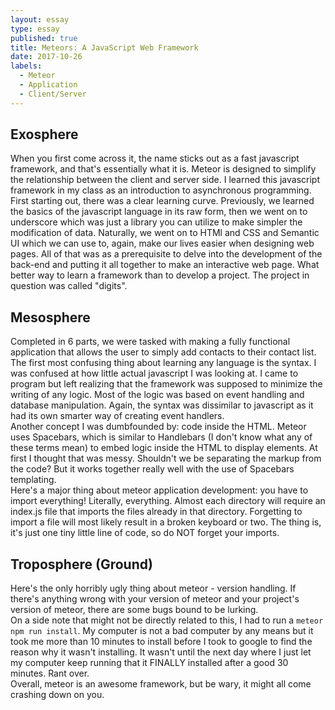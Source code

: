 ```yaml
---
layout: essay
type: essay
published: true
title: Meteors: A JavaScript Web Framework
date: 2017-10-26
labels:
  - Meteor
  - Application
  - Client/Server
---
```


## Exosphere
When you first come across it, the name sticks out as a fast javascript framework, and that's essentially what it is. Meteor is designed to simplify the relationship between the client and server side. I learned this javascript framework in my class as an introduction to asynchronous programming. First starting out, there was a clear learning curve. Previously, we learned the basics of the javascript language in its raw form, then we went on to underscore which was just a library you can utilize to make simpler the modification of data. Naturally, we went on to HTMl and CSS and Semantic UI which we can use to, again, make our lives easier when designing web pages. All of that was as a prerequisite to delve into the development of the back-end and putting it all together to make an interactive web page. What better way to learn a framework than to develop a project. The project in question was called "digits". 

## Mesosphere 
Completed in 6 parts, we were tasked with making a fully functional application that allows the user to simply add contacts to their contact list. The first most confusing thing about learning any language is the syntax. I was confused at how little actual javascript I was looking at. I came to program but left realizing that the framework was supposed to minimize the writing of any logic. Most of the logic was based on event handling and database manipulation. Again, the syntax was dissimilar to javascript as it had its own smarter way of creating event handlers. 
<br />
Another concept I was dumbfounded by: code inside the HTML. Meteor uses Spacebars, which is similar to Handlebars (I don't know what any of these terms mean) to embed logic inside the HTML to display elements. At first I thought that was messy. Shouldn't we be separating the markup from the code? But it works together really well with the use of Spacebars templating.
<br />
Here's a major thing about meteor application development: you have to import everything! Literally, everything. Almost each directory will require an index.js file that imports the files already in that directory. Forgetting to import a file will most likely result in a broken keyboard or two. The thing is, it's just one tiny little line of code, so do NOT forget your imports.

## Troposphere (Ground)
Here's the only horribly ugly thing about meteor - version handling. If there's anything wrong with your version of meteor and your project's version of meteor, there are some bugs bound to be lurking. 
<br />
On a side note that might not be directly related to this, I had to run a ```meteor npm run install```. My computer is not a bad computer by any means but it took me more than 10 minutes to install before I took to google to find the reason why it wasn't installing. It wasn't until the next day where I just let my computer keep running that it FINALLY installed after a good 30 minutes. Rant over.
<br />
Overall, meteor is an awesome framework, but be wary, it might all come crashing down on you. 

